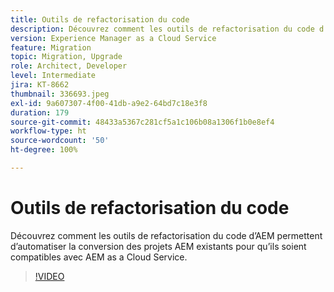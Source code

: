 ```yaml
---
title: Outils de refactorisation du code
description: Découvrez comment les outils de refactorisation du code d’AEM permettent d’automatiser la conversion des projets AEM existants pour qu’ils soient compatibles avec AEM as a Cloud Service.
version: Experience Manager as a Cloud Service
feature: Migration
topic: Migration, Upgrade
role: Architect, Developer
level: Intermediate
jira: KT-8662
thumbnail: 336693.jpeg
exl-id: 9a607307-4f00-41db-a9e2-64bd7c18e3f8
duration: 179
source-git-commit: 48433a5367c281cf5a1c106b08a1306f1b0e8ef4
workflow-type: ht
source-wordcount: '50'
ht-degree: 100%

---
```


# Outils de refactorisation du code

Découvrez comment les outils de refactorisation du code d’AEM permettent d’automatiser la conversion des projets AEM existants pour qu’ils soient compatibles avec AEM as a Cloud Service.

>[!VIDEO](https://video.tv.adobe.com/v/3444717?quality=12&learn=on&captions=fre_fr)
